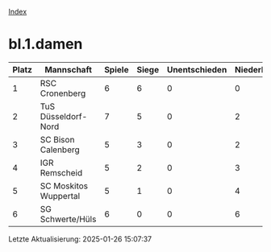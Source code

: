 [Index](./README.md)

# bl.1.damen

| Platz |  Mannschaft |  Spiele |  Siege |  Unentschieden |  Niederlagen |  Tore |  Differenz |  Punkte | 
| --- |  --- |  --- |  --- |  --- |  --- |  --- |  --- |  --- |  
|  1 |   RSC Cronenberg |   6 |   6 |   0 |   0 |   45:9 |   36 |   18 |  
|  2 |   TuS Düsseldorf-Nord |   7 |   5 |   0 |   2 |   35:20 |   15 |   14 |  
|  3 |   SC Bison Calenberg |   5 |   3 |   0 |   2 |   29:7 |   22 |   9 |  
|  4 |   IGR Remscheid |   5 |   2 |   0 |   3 |   21:14 |   7 |   7 |  
|  5 |   SC Moskitos Wuppertal |   5 |   1 |   0 |   4 |   11:43 |   -32 |   3 |  
|  6 |   SG Schwerte/Hüls |   6 |   0 |   0 |   6 |   10:58 |   -48 |   0 |  


Letzte Aktualisierung: 2025-01-26 15:07:37